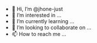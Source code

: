 - 👋 Hi, I’m @jhone-just
- 👀 I’m interested in ...
- 🌱 I’m currently learning ...
- 💞️ I’m looking to collaborate on ...
- 📫 How to reach me ...

<!---
jhone-just/jhone-just is a ✨ special ✨ repository because its `README.md` (this file) appears on your GitHub profile.
You can click the Preview link to take a look at your changes.
--->
